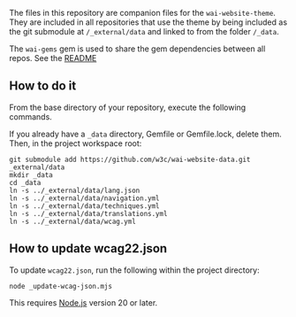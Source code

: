 The files in this repository are companion files for the `wai-website-theme`. They are included in all repositories that use the theme by being included as the git submodule at `/_external/data` and linked to from the folder `/_data`. 

The `wai-gems` gem is used to share the gem dependencies between all repos. See the [README](wai-gems/README.md)

## How to do it

From the base directory of your repository, execute the following commands.

If you already have a `_data` directory, Gemfile or Gemfile.lock, delete them. Then, in the project workspace root:
```
git submodule add https://github.com/w3c/wai-website-data.git _external/data
mkdir _data
cd _data
ln -s ../_external/data/lang.json
ln -s ../_external/data/navigation.yml
ln -s ../_external/data/techniques.yml
ln -s ../_external/data/translations.yml
ln -s ../_external/data/wcag.yml
```

## How to update wcag22.json

To update `wcag22.json`, run the following within the project directory:

```
node _update-wcag-json.mjs
```

This requires [Node.js](https://nodejs.org/) version 20 or later.
